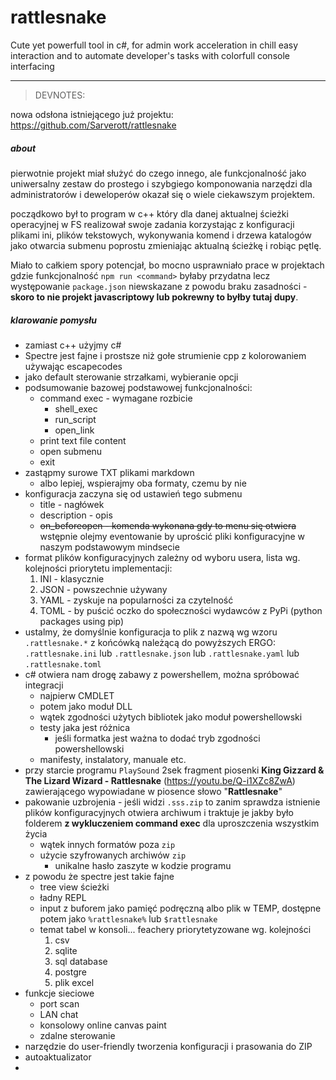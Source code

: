 # rattlesnake
Cute yet powerfull tool in c#, for admin work acceleration in chill easy interaction and to automate developer's tasks with colorfull console interfacing

---

> DEVNOTES:

nowa odsłona istniejącego już projektu: https://github.com/Sarverott/rattlesnake
##### about
pierwotnie projekt miał służyć do czego innego, ale funkcjonalność jako uniwersalny zestaw do prostego i szybgiego komponowania narzędzi dla administratorów i deweloperów okazał się o wiele ciekawszym projektem.

począdkowo był to program w c++ który dla danej aktualnej ścieżki operacyjnej w FS realizował swoje zadania korzystając z konfiguracji plikami ini, plików tekstowych, wykonywania komend i drzewa katalogów jako otwarcia submenu poprostu zmieniając aktualną ścieżkę i robiąc pętlę. 

Miało to całkiem spory potencjał, bo mocno usprawniało prace w projektach gdzie funkcjonalność `npm run <command>` byłaby przydatna lecz występowanie `package.json` niewskazane z powodu braku zasadności - **skoro to nie projekt javascriptowy lub pokrewny to byłby tutaj dupy**.


##### klarowanie pomysłu
- zamiast c++ użyjmy c#
- Spectre jest fajne i prostsze niż gołe strumienie cpp z kolorowaniem używając escapecodes
- jako default sterowanie strzałkami, wybieranie opcji
- podsumowanie bazowej podstawowej funkcjonalności:
	- command exec - wymagane rozbicie
		- shell_exec
		- run_script
		- open_link
	- print text file content
	- open submenu
	- exit
- zastąpmy surowe TXT plikami markdown
	- albo lepiej, wspierajmy oba formaty, czemu by nie
- konfiguracja zaczyna się od ustawień tego submenu
	- title - nagłówek
	- description - opis
	- ~~on_beforeopen - komenda wykonana gdy to menu się otwiera~~ wstępnie olejmy eventowanie by uprościć pliki konfiguracyjne w naszym podstawowym mindsecie
- format plików konfiguracyjnych zależny od wyboru usera, lista wg. kolejności priorytetu implementacji:
	1. INI - klasycznie
	2. JSON - powszechnie używany
	3. YAML - zyskuje na popularności za czytelność
	4. TOML - by puścić oczko do społeczności wydawców z PyPi (python packages using pip)
- ustalmy, że domyślnie konfiguracja to plik z nazwą wg wzoru `.rattlesnake.*` z końcówką należącą do powyższych ERGO: `.rattlesnake.ini` lub `.rattlesnake.json` lub `.rattlesnake.yaml` lub `.rattlesnake.toml`
- c# otwiera nam drogę zabawy z powershellem, można spróbować integracji
	- najpierw CMDLET
	- potem jako moduł DLL
	- wątek zgodności użytych bibliotek jako moduł powershellowski
	- testy jaka jest różnica
		- jeśli formatka jest ważna to dodać tryb zgodności powershellowski
	- manifesty, instalatory, manuale etc. 
- przy starcie programu `PlaySound` 2sek fragment piosenki **King Gizzard & The Lizard Wizard - Rattlesnake** (https://youtu.be/Q-i1XZc8ZwA) zawierającego wypowiadane w piosence słowo "**Rattlesnake**"
- pakowanie uzbrojenia - jeśli widzi `.sss.zip` to zanim sprawdza istnienie plików konfiguracyjnych otwiera archiwum i traktuje je jakby było folderem **z wykluczeniem command exec** dla uproszczenia wszystkim życia
	- wątek innych formatów poza `zip`
	- użycie szyfrowanych archiwów `zip`
		- unikalne hasło zaszyte w kodzie programu
- z powodu że spectre jest takie fajne
	- tree view ścieżki
	- ładny REPL
	- input z buforem jako pamięć podręczną albo plik w TEMP, dostępne potem jako `%rattlesnake%` lub `$rattlesnake`
	- temat tabel w konsoli... feachery priorytetyzowane wg. kolejności
		1. csv
		2. sqlite
		3. sql database
		4. postgre
		5. plik excel
- funkcje sieciowe
	- port scan
	- LAN chat
	- konsolowy online canvas paint
	- zdalne sterowanie
- narzędzie do user-friendly tworzenia konfiguracji i prasowania do ZIP
- autoaktualizator
- 
